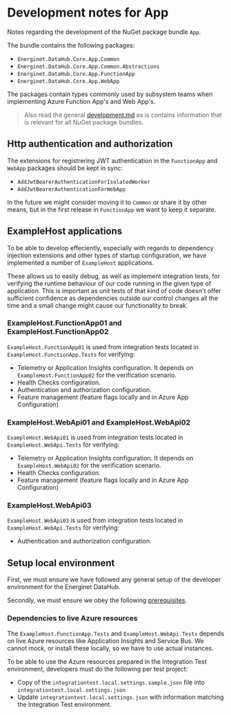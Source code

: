 # Development notes for App

Notes regarding the development of the NuGet package bundle `App`.

The bundle contains the following packages:

* `Energinet.DataHub.Core.App.Common`
* `Energinet.DataHub.Core.App.Common.Abstractions`
* `Energinet.DataHub.Core.App.FunctionApp`
* `Energinet.DataHub.Core.App.WebApp`

The packages contain types commonly used by subsystem teams when implementing Azure Function App's and Web App's.

> Also read the general [development.md](../../../docs/development.md) as is contains information that is relevant for all NuGet package bundles.

## Http authentication and authorization

The extensions for registrering JWT authentication in the `FunctionApp` and `WebApp` packages should be kept in sync:

* `AddJwtBearerAuthenticationForIsolatedWorker`
* `AddJwtBearerAuthenticationForWebApp`

In the future we might consider moving it to `Common` or share it by other means, but in the first release in `FunctionApp` we want to keep it separate.

## ExampleHost applications

To be able to develop effeciently, especially with regards to dependency injection extensions and other types of startup configuration, we have implemented a number of `ExampleHost` applications.

These allows us to easily debug, as well as implement integration tests, for verifying the runtime behaviour of our code running in the given type of application. This is important as unit tests of that kind of code doesn't offer sufficient confidence as dependencies outside our control changes all the time and a small change might cause our functionality to break.

### ExampleHost.FunctionApp01 and ExampleHost.FunctionApp02

`ExampleHost.FunctionApp01` is used from integration tests located in `ExampleHost.FunctionApp.Tests` for verifying:

* Telemetry or Application Insights configuration. It depends on `ExampleHost.FunctionApp02` for the verification scenario.
* Health Checks configuration.
* Authentication and authorization configuration.
* Feature management (feature flags locally and in Azure App Configuration)

### ExampleHost.WebApi01 and ExampleHost.WebApi02

`ExampleHost.WebApi01` is used from integration tests located in `ExampleHost.WebApi.Tests` for verifying:

* Telemetry or Application Insights configuration. It depends on `ExampleHost.WebApi02` for the verification scenario.
* Health Checks configuration.
* Feature management (feature flags locally and in Azure App Configuration)

### ExampleHost.WebApi03

`ExampleHost.WebApi03` is used from integration tests located in `ExampleHost.WebApi.Tests` for verifying:

* Authentication and authorization configuration.

## Setup local environment

First, we must ensure we have followed any general setup of the developer environment for the Energinet DataHub.

Secondly, we must ensure we obey the following [prerequisites](../../TestCommon/documents/functionapp-testcommon.md#prerequisites).

### Dependencies to live Azure resources

The `ExampleHost.FunctionApp.Tests` and `ExampleHost.WebApi.Tests` depends on live Azure resources like Application Insights and Service Bus. We cannot mock, or install these locally, so we have to use actual instances.

To be able to use the Azure resources prepared in the Integration Test environment, developers must do the following per test project:

* Copy of the `integrationtest.local.settings.sample.json` file into `integrationtest.local.settings.json`
* Update `integrationtest.local.settings.json` with information matching the Integration Test environment.
